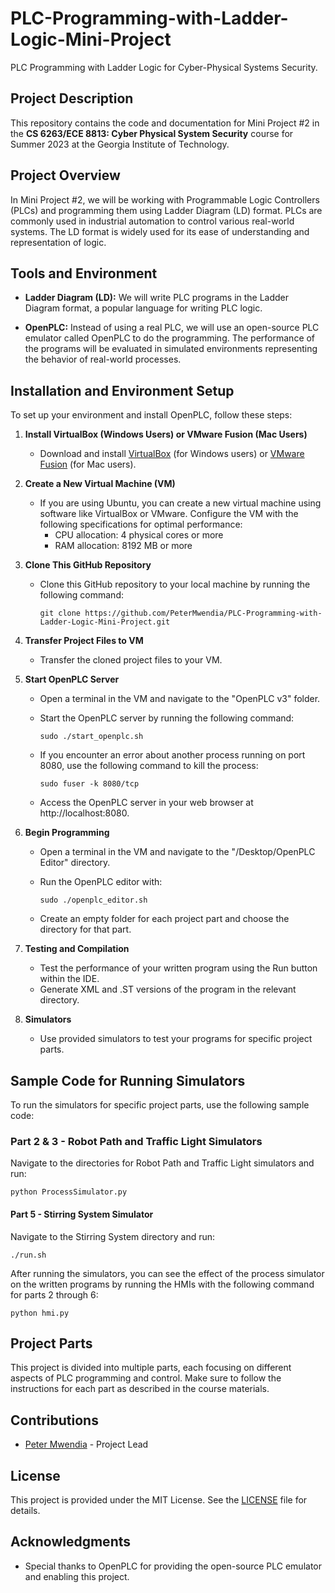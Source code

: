 # PLC-Programming-with-Ladder-Logic-Mini-Project
PLC Programming with Ladder Logic for Cyber-Physical Systems Security.

## Project Description

This repository contains the code and documentation for Mini Project #2 in the **CS 6263/ECE 8813: Cyber Physical System Security** course for Summer 2023 at the Georgia Institute of Technology.

## Project Overview

In Mini Project #2, we will be working with Programmable Logic Controllers (PLCs) and programming them using Ladder Diagram (LD) format. PLCs are commonly used in industrial automation to control various real-world systems. The LD format is widely used for its ease of understanding and representation of logic.

## Tools and Environment

- **Ladder Diagram (LD):** We will write PLC programs in the Ladder Diagram format, a popular language for writing PLC logic.

- **OpenPLC:** Instead of using a real PLC, we will use an open-source PLC emulator called OpenPLC to do the programming. The performance of the programs will be evaluated in simulated environments representing the behavior of real-world processes.

## Installation and Environment Setup

To set up your environment and install OpenPLC, follow these steps:

1. **Install VirtualBox (Windows Users) or VMware Fusion (Mac Users)**

   - Download and install [VirtualBox](https://www.virtualbox.org/) (for Windows users) or [VMware Fusion](https://www.vmware.com/products/fusion.html) (for Mac users).

2. **Create a New Virtual Machine (VM)**

   - If you are using Ubuntu, you can create a new virtual machine using software like VirtualBox or VMware. Configure the VM with the following specifications for optimal performance:
     - CPU allocation: 4 physical cores or more
     - RAM allocation: 8192 MB or more

3. **Clone This GitHub Repository**

   - Clone this GitHub repository to your local machine by running the following command:

     ```shell
     git clone https://github.com/PeterMwendia/PLC-Programming-with-Ladder-Logic-Mini-Project.git
     ```

3. **Transfer Project Files to VM**

   - Transfer the cloned project files to your VM.

4. **Start OpenPLC Server**

   - Open a terminal in the VM and navigate to the "OpenPLC v3" folder.
   - Start the OpenPLC server by running the following command:

     ```shell
     sudo ./start_openplc.sh
     ```

   - If you encounter an error about another process running on port 8080, use the following command to kill the process:

     ```shell
     sudo fuser -k 8080/tcp
     ```

   - Access the OpenPLC server in your web browser at http://localhost:8080.

5. **Begin Programming**

   - Open a terminal in the VM and navigate to the "/Desktop/OpenPLC Editor" directory.
   - Run the OpenPLC editor with:

     ```shell
     sudo ./openplc_editor.sh
     ```

   - Create an empty folder for each project part and choose the directory for that part.

6. **Testing and Compilation**

   - Test the performance of your written program using the Run button within the IDE.
   - Generate XML and .ST versions of the program in the relevant directory.

7. **Simulators**

   - Use provided simulators to test your programs for specific project parts.

## Sample Code for Running Simulators

To run the simulators for specific project parts, use the following sample code:

### Part 2 & 3 - Robot Path and Traffic Light Simulators

Navigate to the directories for Robot Path and Traffic Light simulators and run:

```shell
python ProcessSimulator.py

```

#### Part 5 - Stirring System Simulator

Navigate to the Stirring System directory and run:

```shell
./run.sh
```

After running the simulators, you can see the effect of the process simulator on the written programs by running the HMIs with the following command for parts 2 through 6:

```shell
python hmi.py
```

## Project Parts

This project is divided into multiple parts, each focusing on different aspects of PLC programming and control. Make sure to follow the instructions for each part as described in the course materials.

## Contributions

- [Peter Mwendia](https://github.com/PeterMwendia) - Project Lead

## License

This project is provided under the MIT License. See the [LICENSE](LICENSE) file for details.

## Acknowledgments

- Special thanks to OpenPLC for providing the open-source PLC emulator and enabling this project.
